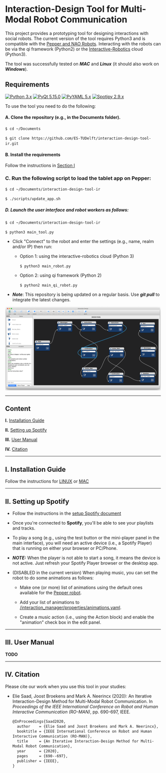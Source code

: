 # Interaction-Design Tool for Multi-Modal Robot Communication

This project provides a prototyping tool for designing interactions with social robots. The current version of the tool requires Python3 and is compatible with the [Pepper and NAO Robots](https://www.ald.softbankrobotics.com/en/robots/pepper). Interacting with the robots can be via the qi framework (Python2) or the [Interactive-Robotics](https://www.interactive-robotics.com) cloud (Python3). 

The tool was successfully tested on ***MAC*** and ***Linux*** (it should also work on ***Windows***).

## Requirements
[![Python 3.x](https://img.shields.io/badge/Python-3.x-blue)](https://www.python.org/downloads/)
[![PyQt 5.15.0](https://img.shields.io/badge/PyQt-5.x.x-brightgreen.svg)](https://pypi.org/project/PyQt5/5.9.2/)
[![PyYAML 5.x](https://img.shields.io/badge/PyYAML-5.x-blue)](https://github.com/yaml/pyyaml)
[![Spotipy 2.9.x](https://img.shields.io/badge/Spotipy-2.9.0-blue)](https://pypi.org/project/spotipy/)

To use the tool you need to do the following:

#### **A.** Clone the repository (e.g., in the Documents folder).

`$ cd ~/Documents`

`$ git clone https://github.com/ES-TUDelft/interaction-design-tool-ir.git`

#### **B.** Install the requirements 

Follow the instructions in [Section I](#i-installation-guide)

### **C.** Run the following script to load the tablet app on Pepper:
  
  `$ cd ~/Documents/interaction-design-tool-ir`
  
  `$ ./scripts/update_app.sh`
  
##### **D.** Launch the user interface and robot workers as follows:

`$ cd ~/Documents/interaction-design-tool-ir`

`$ python3 main_tool.py`

  - Click "Connect" to the robot and enter the settings (e.g., name, realm and/or IP) then run:
  
    * Option 1: using the interactive-robotics cloud (Python 3)

      `$ python3 main_robot.py`
     
    * Option 2: using qi framework (Python 2)
    
      `$ python2 main_qi_robot.py`

  * ***Note***: This repository is being updated on a regular basis. Use ***git pull*** to integrate the latest changes.

<div align="center">
  <img src="interaction_manager/ui/ui_view.png" width="750px" />
</div>

---

## Content

**I.** [Installation Guide](#i-installation-guide)

**II.** [Setting up Spotify](#ii-setting-up-spotify)

**III.** [User Manual](#iii-user-manual)

**IV.** [Citation](#iv-citation)

---

## I. Installation Guide

Follow the instructions for [LINUX](https://github.com/ES-TUDelft/interaction-design-tool-ir/blob/master/docs/installation/linux.md) or [MAC](https://github.com/ES-TUDelft/interaction-design-tool-ir/blob/master/docs/installation/mac.md)

---

## II. Setting up Spotify

* Follow the instructions in the [setup Spotify document](https://github.com/ES-TUDelft/interaction-design-tool-ir/blob/master/docs/installation/spotify.md)

* Once you're connected to **Spotify**, you'll be able to see your playlists and tracks.

* To play a song (e.g., using the test button or the mini-player panel in the main interface), you will need an active device (i.e., a Spotify Player) that is running on either your browser or PC/Phone.

* ***NOTE:*** When the player is not able to start a song, it means the device is not active. Just refresh your Spotify Player browser or the desktop app. 

* (DISABLED in the current version) When playing music, you can set the robot to do some animations as follows:
  
  * Make one (or more) list of animations using the default ones available for the [Pepper robot](http://doc.aldebaran.com/2-5/naoqi/motion/alanimationplayer-advanced.html#pepp-pepper-list-of-animations-available-by-default).
  
  * Add your list of animations to [/interaction_manager/properties/animations.yaml](https://github.com/ES-TUDelft/interaction-design-tool-ir/blob/master/interaction_manager/properties/animations.yaml).
  
  * Create a music action (i.e., using the Action block) and enable the "animation" check box in the edit panel. 

---

## III. User Manual

**TODO**

---

## IV. Citation

Please cite our work when you use this tool in your studies:

 * Elie Saad, Joost Broekens and Mark A. Neerincx (2020): An Iterative Interaction-Design Method for Multi-Modal Robot Communication. In *Proceedings of the IEEE International Conference on Robot and Human Interactive Communication (RO-MAN)*, pp. 690-697, IEEE.

       @InProceedings{Saad2020,
         author    = {Elie Saad and Joost Broekens and Mark A. Neerincx},
         booktitle = {IEEE International Conference on Robot and Human Interactive Communication (RO-MAN)},
         title     = {An Iterative Interaction-Design Method for Multi-Modal Robot Communication},
         year      = {2020},
         pages     = {690--697},
         publisher = {IEEE},
       }
